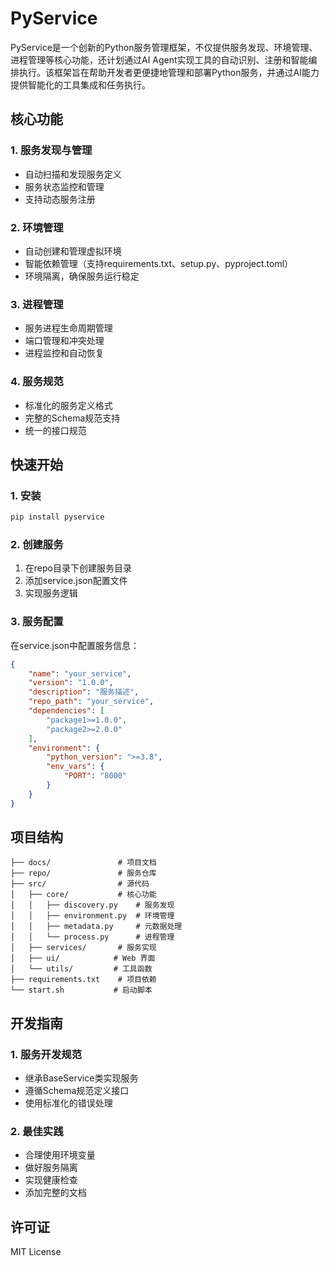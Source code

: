 # PyService

PyService是一个创新的Python服务管理框架，不仅提供服务发现、环境管理、进程管理等核心功能，还计划通过AI Agent实现工具的自动识别、注册和智能编排执行。该框架旨在帮助开发者更便捷地管理和部署Python服务，并通过AI能力提供智能化的工具集成和任务执行。

## 核心功能

### 1. 服务发现与管理
- 自动扫描和发现服务定义
- 服务状态监控和管理
- 支持动态服务注册

### 2. 环境管理
- 自动创建和管理虚拟环境
- 智能依赖管理（支持requirements.txt、setup.py、pyproject.toml）
- 环境隔离，确保服务运行稳定

### 3. 进程管理
- 服务进程生命周期管理
- 端口管理和冲突处理
- 进程监控和自动恢复

### 4. 服务规范
- 标准化的服务定义格式
- 完整的Schema规范支持
- 统一的接口规范

## 快速开始

### 1. 安装
```bash
pip install pyservice
```

### 2. 创建服务
1. 在repo目录下创建服务目录
2. 添加service.json配置文件
3. 实现服务逻辑

### 3. 服务配置
在service.json中配置服务信息：
```json
{
    "name": "your_service",
    "version": "1.0.0",
    "description": "服务描述",
    "repo_path": "your_service",
    "dependencies": [
        "package1>=1.0.0",
        "package2>=2.0.0"
    ],
    "environment": {
        "python_version": ">=3.8",
        "env_vars": {
            "PORT": "8000"
        }
    }
}
```

## 项目结构
```
├── docs/               # 项目文档
├── repo/               # 服务仓库
├── src/                # 源代码
│   ├── core/           # 核心功能
│   │   ├── discovery.py    # 服务发现
│   │   ├── environment.py  # 环境管理
│   │   ├── metadata.py     # 元数据处理
│   │   └── process.py      # 进程管理
│   ├── services/       # 服务实现
│   ├── ui/            # Web 界面
│   └── utils/         # 工具函数
├── requirements.txt    # 项目依赖
└── start.sh           # 启动脚本
```

## 开发指南

### 1. 服务开发规范
- 继承BaseService类实现服务
- 遵循Schema规范定义接口
- 使用标准化的错误处理

### 2. 最佳实践
- 合理使用环境变量
- 做好服务隔离
- 实现健康检查
- 添加完整的文档

## 许可证
MIT License